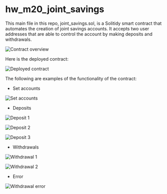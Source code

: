 # hw_m20_joint_savings

This main file in this repo, joint_savings.sol, is a Solitidy smart contract that automates the creation of joint savings accounts. It accepts two user addresses that are able to control the account by making deposits and withdrawals.

![Contract overview](Execution_Results/1.PNG)

Here is the deployed contract:

![Deployed contract](Execution_Results/2.PNG)

The following are examples of the functionality of the contract:

 - Set accounts

![Set accounts](Execution_Results/3.PNG)

 - Deposits

![Deposit 1](Execution_Results/4.PNG)

![Deposit 2](Execution_Results/5.PNG)

![Deposit 3](Execution_Results/6.PNG)

 - Withdrawals

![Withdrawal 1](Execution_Results/7.PNG)

![Withdrawal 2](Execution_Results/8.PNG)

 - Error
 
![Withdrawal error](Execution_Results/9.PNG)
